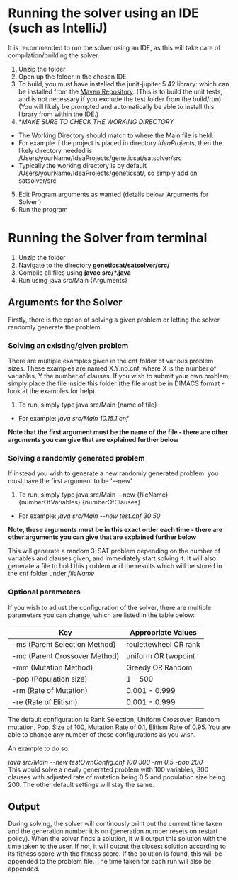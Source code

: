 
# Running the solver using an IDE (such as IntelliJ)

It is recommended to run the solver using an IDE, as this will take care of compilation/building the solver. 

1. Unzip the folder
2. Open up the folder in the chosen IDE
3. To build, you must have installed the junit-jupiter 5.42 library: which can be installed from the [Maven Repository](https://mvnrepository.com/artifact/org.junit.jupiter/junit-jupiter-api). (This is to build the unit tests, and is not necessary if you exclude the test folder from the build/run). (You will  likely be prompted and automatically be able to install this library from within the IDE.)
4. **MAKE SURE TO CHECK THE WORKING DIRECTORY*
 - The Working Directory should match to where the Main file is held: 
 - For example if the project is placed in directory *IdeaProjects*, then the likely directory needed is /Users/yourName/IdeaProjects/geneticsat/satsolver/src
 - Typically the working directory is by default  /Users/yourName/IdeaProjects/geneticsat/, so simply add on satsolver/src
5. Edit Program arguments as wanted (details below 'Arguments for Solver') 
6. Run the program



# Running the Solver from terminal

1. Unzip the folder
2. Navigate to the directory **geneticsat/satsolver/src/**
3. Compile all files using **javac src/*.java**
4. Run using java src/Main {Arguments}

## Arguments for the Solver

Firstly, there is the option of solving a given problem or letting the solver randomly generate the problem.

### Solving an existing/given problem

There are multiple examples given in the cnf folder of various problem sizes.
These examples are named X.Y.no.cnf, where X is the number of variables, Y the number of clauses. 
If you wish to submit your own problem, simply place the file inside this folder (the file must be in DIMACS format - look at the examples for help).

1. To run, simply type java src/Main {name of file}               
 - For example: *java src/Main 10.15.1.cnf*

**Note that the first argument must be the name of the file  - there are other arguments you can give that are explained further below**

### Solving a randomly generated problem 

If instead you wish to generate a new randomly generated problem: you must have the first argument to be '--new'

1. To run, simply type java src/Main --new {fileName} {numberOfVariables} {numberOfClauses}
 - For example: *java src/Main --new test.cnf 30 50*

**Note, these arguments must be in this exact order each time - there are other arguments you can give that are explained further below**

This will generate a random 3-SAT problem depending on the number of variables and clauses given, and immediately start solving it. It will also generate a file to hold this problem and the results which will be stored in the cnf folder under *fileName*

### Optional parameters

If you wish to adjust the configuration of the solver, there are multiple parameters you can change, which are listed in the table below:

| Key         | Appropriate Values |
| ----------- | ----------- |
| -ms (Parent Selection Method)          | roulettewheel OR rank       |
| -mc (Parent Crossover Method)   | uniform OR twopoint        |
| -mm (Mutation Method)   | Greedy OR Random        |
| -pop (Population size)   |  1 - 500        |
| -rm (Rate of Mutation)   | 0.001 - 0.999        |
| -re (Rate of Elitism)   |  0.001 - 0.999|

The default configuration is Rank Selection, Uniform Crossover, Random mutation, Pop. Size of 100, Mutation Rate of 0.1, Elitism Rate of 0.95. 
You are able to change any number of these configurations as you wish.

An example to do so: 

*java src/Main --new testOwnConfig.cnf 100 300 -rm 0.5 -pop 200* <br />
This would solve a newly generated problem with 100 variables, 300 clauses with adjusted rate of mutation being 0.5 and population size being 200. The other default settings will stay the same.


## Output

During solving, the solver will continously print out the current time taken and the generation number it is on (generation number resets on restart policy).
When the solver finds a solution, it will output this solution with the time taken to the user. If not, it will output the closest solution according to its fitness score with the fitness score.
If the solution is found, this will be appended to the problem file. The time taken for each run will also be appended.


